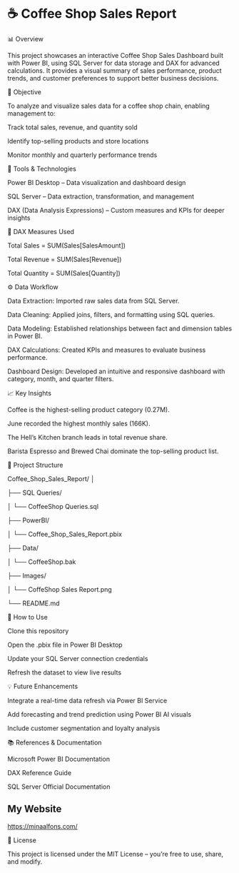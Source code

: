 # ☕ Coffee Shop Sales Report

📊 Overview

This project showcases an interactive Coffee Shop Sales Dashboard built with Power BI, using SQL Server for data storage and DAX for advanced calculations. It provides a visual summary of sales performance, product trends, and customer preferences to support better business decisions.

🎯 Objective

To analyze and visualize sales data for a coffee shop chain, enabling management to:

Track total sales, revenue, and quantity sold

Identify top-selling products and store locations

Monitor monthly and quarterly performance trends

🧰 Tools & Technologies

Power BI Desktop – Data visualization and dashboard design

SQL Server – Data extraction, transformation, and management

DAX (Data Analysis Expressions) – Custom measures and KPIs for deeper insights

🧮 DAX Measures Used

Total Sales = SUM(Sales[SalesAmount])

Total Revenue = SUM(Sales[Revenue])

Total Quantity = SUM(Sales[Quantity])

⚙️ Data Workflow

Data Extraction: Imported raw sales data from SQL Server.

Data Cleaning: Applied joins, filters, and formatting using SQL queries.

Data Modeling: Established relationships between fact and dimension tables in Power BI.

DAX Calculations: Created KPIs and measures to evaluate business performance.

Dashboard Design: Developed an intuitive and responsive dashboard with category, month, and quarter filters.

📈 Key Insights

Coffee is the highest-selling product category (0.27M).

June recorded the highest monthly sales (166K).

The Hell’s Kitchen branch leads in total revenue share.

Barista Espresso and Brewed Chai dominate the top-selling product list.

📁 Project Structure

Coffee_Shop_Sales_Report/
│

├── SQL Queries/

│   └── CoffeeShop Queries.sql

├── PowerBI/

│   └── Coffee_Shop_Sales_Report.pbix

├── Data/

│   └── CoffeeShop.bak

├── Images/

│   └── CoffeShop Sales Report.png

└── README.md

🚀 How to Use

Clone this repository

Open the .pbix file in Power BI Desktop

Update your SQL Server connection credentials

Refresh the dataset to view live results

💡 Future Enhancements

Integrate a real-time data refresh via Power BI Service

Add forecasting and trend prediction using Power BI AI visuals

Include customer segmentation and loyalty analysis

📚 References & Documentation

Microsoft Power BI Documentation

DAX Reference Guide

SQL Server Official Documentation

## My Website 
https://minaalfons.com/

🧾 License

This project is licensed under the MIT License – you’re free to use, share, and modify.
